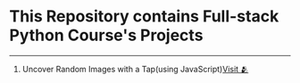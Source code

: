 # This Repository contains **Full-stack Python Course's Projects**

---

1. Uncover Random Images with a Tap(using JavaScript)[Visit 🫂](https://tom-onion.github.io/edex/js_prompt.html)
